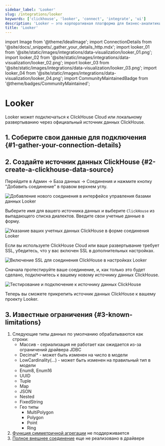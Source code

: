 ```yaml
---
sidebar_label: 'Looker'
slug: /integrations/looker
keywords: ['clickhouse', 'looker', 'connect', 'integrate', 'ui']
description: 'Looker — это корпоративная платформа для бизнес-аналитики, приложений данных и встроенной аналитики, которая помогает вам исследовать и делиться инсайтами в реальном времени.'
title: 'Looker'
---
```


import Image from '@theme/IdealImage';
import ConnectionDetails from '@site/docs/_snippets/_gather_your_details_http.mdx';
import looker_01 from '@site/static/images/integrations/data-visualization/looker_01.png';
import looker_02 from '@site/static/images/integrations/data-visualization/looker_02.png';
import looker_03 from '@site/static/images/integrations/data-visualization/looker_03.png';
import looker_04 from '@site/static/images/integrations/data-visualization/looker_04.png';
import CommunityMaintainedBadge from '@theme/badges/CommunityMaintained';


# Looker

<CommunityMaintainedBadge/>

Looker может подключаться к ClickHouse Cloud или локальному развертыванию через официальный источник данных ClickHouse.

## 1. Соберите свои данные для подключения {#1-gather-your-connection-details}
<ConnectionDetails />

## 2. Создайте источник данных ClickHouse {#2-create-a-clickhouse-data-source}

Перейдите в Админ -> База данных -> Соединения и нажмите кнопку "Добавить соединение" в правом верхнем углу.

<Image size="md" img={looker_01} alt="Добавление нового соединения в интерфейсе управления базами данных Looker" border />
<br/>

Выберите имя для вашего источника данных и выберите `ClickHouse` из выпадающего списка диалектов. Введите свои учетные данные в форму.

<Image size="md" img={looker_02} alt="Указание ваших учетных данных ClickHouse в форме соединения Looker" border />
<br/>

Если вы используете ClickHouse Cloud или ваше развертывание требует SSL, убедитесь, что у вас включен SSL в дополнительных настройках.

<Image size="md" img={looker_03} alt="Включение SSL для соединения ClickHouse в настройках Looker" border />
<br/>

Сначала протестируйте ваше соединение, и, как только это будет сделано, подключитесь к вашему новому источнику данных ClickHouse.

<Image size="md" img={looker_04} alt="Тестирование и подключение к источнику данных ClickHouse" border />
<br/>

Теперь вы сможете прикрепить источник данных ClickHouse к вашему проекту Looker.

## 3. Известные ограничения {#3-known-limitations}

1. Следующие типы данных по умолчанию обрабатываются как строки:
   * Массив - сериализация не работает как ожидается из-за ограничений драйвера JDBC
   * Decimal* - может быть изменен на число в модели
   * LowCardinality(...) - может быть изменен на правильный тип в модели
   * Enum8, Enum16
   * UUID
   * Tuple
   * Map
   * JSON
   * Nested
   * FixedString
   * Гео типы
     * MultiPolygon
     * Polygon
     * Point
     * Ring
2. [Функция симметричной агрегации](https://cloud.google.com/looker/docs/reference/param-explore-symmetric-aggregates) не поддерживается
3. [Полное внешнее соединение](https://cloud.google.com/looker/docs/reference/param-explore-join-type#full_outer) еще не реализовано в драйвере
